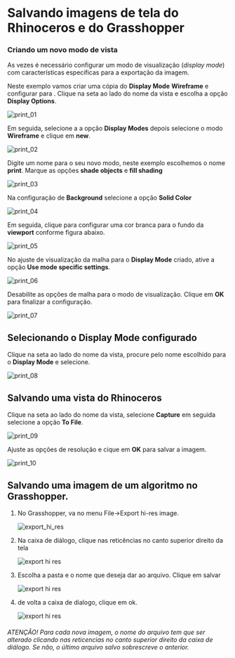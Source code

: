 # Salvando imagens de tela do Rhinoceros e do Grasshopper


### Criando um novo modo de vista

As vezes é necessário configurar um modo de visualização (*display mode*) com características específicas para a exportação da imagem. 

Neste exemplo vamos criar uma cópia do **Display Mode** **Wireframe** e configurar para . Clique na seta ao lado do nome da vista e escolha a opção **Display Options**.

![print_01](./print_01.jpg)

Em seguida, selecione a a opção **Display Modes** depois selecione o modo **Wireframe** e clique em **new**. 

![print_02](./print_02.jpg)

Digite um nome para o seu novo modo, neste exemplo escolhemos o nome **print**. Marque as opções **shade objects** e  **fill shading**

![print_03](./print_03.jpg)

Na configuração de **Background** selecione a opção **Solid Color**

![print_04](./print_04.jpg)

Em seguida, clique para configurar uma cor branca para o fundo da **viewport** conforme figura abaixo.

![print_05](./print_05.jpg)

No ajuste de visualização da malha para o **Display Mode** criado, ative a opção **Use mode specific settings**.

![print_06](./print_06.jpg)

Desabilite as opções de malha para o modo de visualização. Clique em **OK** para finalizar a configuração.

![print_07](./print_07.jpg)

## Selecionando o Display Mode configurado

Clique na seta ao lado do nome da vista, procure pelo nome escolhido para o **Display Mode** e selecione.

![print_08](./print_08.jpg)


## Salvando uma vista do Rhinoceros

Clique na seta ao lado do nome da vista, selecione **Capture** em seguida selecione a opção **To File**.

![print_09](./print_09.jpg)

Ajuste as opções de resolução e cique em **OK** para salvar a imagem.

![print_10](./print_10.jpg)

## Salvando uma imagem de um algoritmo no Grasshopper.

1. No Grasshopper, va no menu File->Export hi-res image.

    ![export_hi_res](.\hi_res_01.jpg)

2. Na caixa de diálogo, clique nas reticências no canto superior direito da tela

    ![export hi res](.\hi_res_02.jpg)

3. Escolha a pasta e o nome que deseja dar ao arquivo. Clique em salvar

    ![export hi res](.\hi_res_03.jpg)

4. de volta a caixa de dialogo, clique em ok.

    ![export hi res](.\hi_res_04.jpg)

###### ATENÇÂO! Para cada nova imagem, o nome do arquivo tem que ser alterado clicando nas reticencias no canto superior direito da caixa de diálogo. Se não, o último arquivo salvo sobrescreve o anterior.

